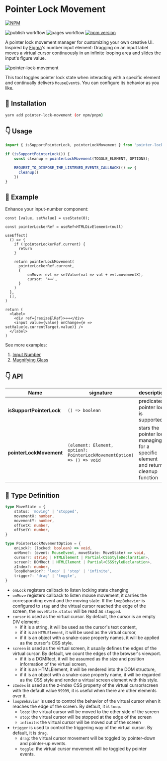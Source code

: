 # Pointer Lock Movement

[![NPM](https://nodei.co/npm/pointer-lock-movement.png?downloads=true&downloadRank=true&stars=true)](https://nodei.co/npm/pointer-lock-movement/)

![publish workflow](https://github.com/zheeeng/pointer-lock-movement/actions/workflows/publish.yml/badge.svg)
![pages workflow](https://github.com/zheeeng/pointer-lock-movement/actions/workflows/pages.yml/badge.svg)
[![npm version](https://img.shields.io/npm/v/pointer-lock-movement.svg)](https://www.npmjs.com/package/pointer-lock-movement)

A pointer lock movement manager for customizing your own creative UI. Inspired by [Figma](https://figma.com/)'s number input element: Dragging on an input label moves a virtual cursor continuously in an infinite looping area and slides the input's figure value.

![pointer-lock-movement](https://user-images.githubusercontent.com/1303154/177069380-b92d44c9-73ed-45c6-ba50-d89b381d3b51.png)

This tool toggles pointer lock state when interacting with a specific element and continually delivers `MouseEvent`s. You can configure its behavior as you like.

## 🧩  Installation

```bash
yarn add pointer-lock-movement (or npm/pnpm)
```

## 👇 Usage

```ts
import { isSupportPointerLock, pointerLockMovement } from 'pointer-lock-movement'

if (isSupportPointerLock()) {
    const cleanup = pointerLockMovement(TOGGLE_ELEMENT, OPTIONS);

    REQUEST_TO_DISPOSE_THE_LISTENED_EVENTS_CALLBACK(() => {
      cleanup()
    })
}
```

## 📎  Example

Enhance your input-number component:

```tsx
const [value, setValue] = useState(0);

const pointerLockerRef = useRef<HTMLDivElement>(null)

useEffect(
  () => {
    if (!pointerLockerRef.current) {
      return
    }

    return pointerLockMovement(
      pointerLockerRef.current,
      {
          onMove: evt => setValue(val => val + evt.movementX),
          cursor: '⟺',
      }
    )
  },
  [],
)

return (
  <label>
    <div ref={resizeElRef}>⟺</div>
    <input value={value} onChange={e => setValue(e.currentTarget.value)} />
  </label>
)
```

See more examples:

1. [Input Number](https://pointer-lock-movement.zheeeng.me/#/inputNumber)
2. [Magnifying Glass](https://pointer-lock-movement.zheeeng.me/#/magnifyingGlass)

## 👇 API

| Name | signature | description |
| ---- | --------- | ----------- |
| __isSupportPointerLock__ | `() => boolean` | predicates pointer lock is supported |
| __pointerLockMovement__ | `(element: Element, option?: PointerLockMovementOption) => () => void` | stars the pointer lock managing for a specific element and returns cleanup function

## 📝 Type Definition

```ts
type MoveState = {
    status: 'moving' | 'stopped',
    movementX: number,
    movementY: number,
    offsetX: number,
    offsetY: number,
}

type PointerLockMovementOption = {
    onLock?: (locked: boolean) => void,
    onMove?: (event: MouseEvent, moveState: MoveState) => void,
    cursor?: string | HTMLElement | Partial<CSSStyleDeclaration>,
    screen?: DOMRect | HTMLElement | Partial<CSSStyleDeclaration>,
    zIndex?: number,
    loopBehavior?: 'loop' | 'stop' | 'infinite',
    trigger?: 'drag' | 'toggle',
}
```

* `onLock` registers callback to listen locking state changing
* `onMove` registers callback to listen mouse movement, it carries the corresponding event and the moving state. If the `loopBehavior` is configured to `stop` and the virtual cursor reached the edge of the screen, the `moveState.status` will be read as `stopped`.
* `cursor` is used as the virtual cursor. By default, the cursor is an empty DIV element:
  * if it is a string, it will be used as the cursor's text content,
  * if it is an `HTMLElement`, it will be used as the virtual cursor,
  * if it is an object with a snake-case property names, it will be applied as the cursor's CSS style.
* `screen` is used as the virtual screen, it usually defines the edges of the virtual cursor. By default, we count the edges of the browser's viewport.
  * if it is a DOMRect, it will be assumed as the size and position information of the virtual screen,
  * if it is an HTMLElement, it will be rendered into the DOM structure,
  * if it is an object with a snake-case property name, it will be regarded as the CSS style and render a virtual screen element with this style.
* `zIndex` is used as the z-index CSS property of the virtual cursor/screen with the default value `99999`, it is useful when there are other elements over it.
* `loopBehavior` is used to control the behavior of the virtual cursor when it reaches the edge of the screen. By default, it is `loop`.
  * `loop`: the virtual cursor will be moved to the other side of the screen
  * `stop`: the virtual cursor will be stopped at the edge of the screen
  * `infinite`: the virtual cursor will be moved out of the screen
* `trigger` is used to control the triggering way of the virtual cursor. By default, it is `drag`.
  * `drag`: the virtual cursor movement will be toggled by pointer-down and pointer-up events.
  * `toggle`: the virtual cursor movement will be toggled by pointer events.
